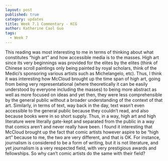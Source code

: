 ```yaml
---
layout: post
published: true
category: updates
title: Week 7.1 Commentary - KCG
author: Katherine Caol Guo
tags:
  - Week 7
---
```

This reading was most interesting to me in terms of thinking about what constitutes “high art” and how accessible media is to the masses. High art since its very beginnings was provided for the elites by the elites (think of Chinese scroll paintings only being painted by royal scholars, think of the Medici’s sponsoring various artists such as Michelangelo, etc). Thus, I think it was interesting how McCloud brought up the time span of high art, going from being very representational (where theoretically it can be easily understood by everyone including the masses) to being more abstract as well as more focused on ideas and yet then, they were less comprehensible by the general public without a broader understanding of the context of that art. Similarly, in terms of text, way back in the day, text wasn’t even accessible to the general public because they couldn’t read, and also because books were in so short supply. Thus, in a way, high art and high literature were literally gate-kept and separated from the public in a way that comics aren’t and never really have been. I found it interesting that McCloud brought up the fact that comic artists however aspire to be “high art” because to me, the two are very different, and that is OK. For instance, journalism is considered to be a form of writing, but it is not literature, and yet journalism is a very respected field, with very prestigious awards and fellowships. So why can’t comic artists do the same with their field? 